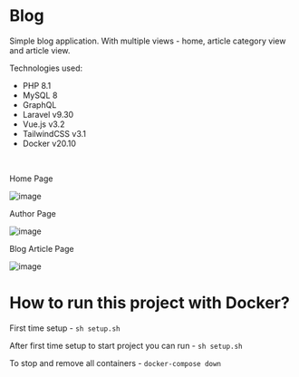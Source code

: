 # Blog

<p>Simple blog application. With multiple views - home, article category view and article view.</p>

<p>Technologies used:</p>
<ul>
    <li>PHP 8.1</li>
    <li>MySQL 8</li>
    <li>GraphQL</li>
    <li>Laravel v9.30</li>
    <li>Vue.js v3.2</li>
    <li>TailwindCSS v3.1</li>
    <li>Docker v20.10</li>
</ul>
<br>

<p>Home Page</p>

![image](https://user-images.githubusercontent.com/104723218/198362273-ca1f247e-c9d6-4eb7-8b07-3acda37effc4.png)

<p>Author Page</p>

![image](https://user-images.githubusercontent.com/104723218/198362075-40ac15f7-23c1-4855-96d0-7b2b1faf69d2.png)

<p>Blog Article Page</p>

![image](https://user-images.githubusercontent.com/104723218/198361930-efa3209a-7b45-46b9-8c50-7653e9540027.png)

# How to run this project with Docker?

<p>First time setup - <code>sh setup.sh</code></p>

<p>After first time setup to start project you can run - <code>sh setup.sh</code></p>

<p>To stop and remove all containers - <code>docker-compose down</code></p>

